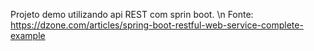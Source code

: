 Projeto demo utilizando api REST com sprin boot. \n
Fonte: https://dzone.com/articles/spring-boot-restful-web-service-complete-example